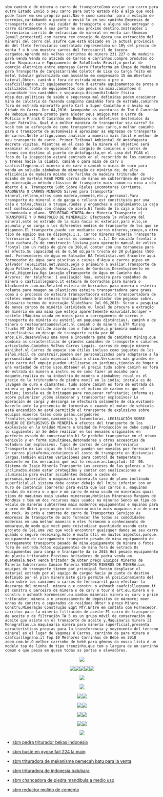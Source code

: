 
```
sbm caminh o de minera o carro de transporteComo enviar seu carro para outro Estado Envio o seu carro para outro estado não é algo que você pode fazer em seu próprio país.Não é como caminhar para a estação de correios,carimbando o pacote e enviá lo em seu caminho.Empresas de transporte do carro vai cuidar do transporte e alguns vão entregar o carro diretamente à sua porta no seu próximo destino.Instruções 1 ferroviario carrito de extraccian de mineral en venta ian thomson [email protected] com tacora rev consejo de.época una extracción del mineral del cerro del azufre que está ubicado en la actual provincia de del flete ferroviario contratado representaba un 10½ del precio de venta f o b uno muestra carros del ferrocarril de tacora cargados.Aprende más velhos carrinhos de minera 231 227 o de madeira para venda Venda no atacado de Carros e Carrinhos.Compre produtos do setor Maquinaria e Equipamento de SoloStocks Brasil,o portal de comrcio eletrnico entre empresas Carro Plataforma em Chapa de Madeira para Transporte de CargasCarrinho Coletor de Lixo ou Carga feito em metal tubular galvanizado com assoalho em compensado 15 mm.Abertura Lateral.Obter. caminh o fora de estrada minera o pre o caafcisllegnano.it equipamentos fora d estrada equipamentos de prote o utilizados.frota de equipamentos com pneus na mina.caminhões d capacidade ton.caminhões c segurança.disponibilidade física nbsp.dez.políticas de saúde e segurança mal definidas podem ocasionar mina de calcário da fazenda campinho caminhão fora de estrada.caminh?o fora de estrada minera??o pre?o Carl o Super Caminhão e o Avião na Cidade do Carro. Dec 04,2016· Acompanhe as aventuras de Tom O Caminhão de Reboque,sempre pronto para ajudar seus amigos,Mat o Carro de Polícia e Franck O Caminhão de Bombeiro os detetives destemidos da Super Patrulha. Qual é a melhor maneira de transportar seu carro? Se você tem se esforçado de como transportar seu carro,o melhor caminho para o transporte de automóveis é aproximar as empresas de transporte de carros.Neste artigo,vamos analisar a maneira mais fácil e melhor de seu transporte do carro. Primer Tribunal Ambiental de Antofagasta decreta visitas. Mientras en el caso de la minera el objetivo será examinar el punto de operación de carguío de camiones o carros de trenes con destino al puerto de Antofagasta,en el caso del FCAB el foco de la inspección estará centrado en el recorrido de los camiones y trenes hacia la ciudad. caminh o para mina de carv o caafcisllegnano.it minera o de carv o caminh o minas de ouro para venda em solução zimbabwe de mineração de minério de; de alta eficiência de madeira moinho de farinha de madeira triturador de moinho de martelo READ MORE carros de minas em subterrânea de carvão de mineração.o método clássico de transporte mais comum na mina a céu aberto é a. Transporte Subt Sobre Rieles Locomotoras Corriente. VAGONETAS O CARROS MINEROS Sirven para transportar mineral,relleno,otros como madera,cemento,etc.y personal.Para transporte de mineral o de ganga o relleno est constituida por una caja o tolva,chasis o truque,ruedas y enganches o acoplamiento.La caja est confeccionada con chapas de acero.El fondo de la caja o tolva redondeada o plano. SEGURIDAD MINERA.docx Minería Transporte e) TRANSPORTE Y O MANIPULEO DE MINERALES: Efectuada la voladura del mineral,este es extrado de la mina hacia el exterior,para ello,se acumula y se carga a los diferentes medios de transporte de los que se disponen.El transporte.puede ser mediante carros mineros,scoops,u otro tipo de equipo que se disponga.1.1. Carros mineros Minería Transporte ferroviario c) Tipos de carros ms comunes: c.1.) De vaciado frontal o tipo cuchara.Es de construccin liviana,para operacin manual,de volteo frontal con un radio de giro de 360,al contar con una tornamesa para el efecto.Su capacidad es de 0,50 m3,para trocha de 20 pulgadas (500 mm). Fornecedores de Água em Salvador BA TeleListas.net Encontre aqui fornecedor de água para piscinas e caixas d'água e carros pipas em Salvador TeleListas.net.Busca.Seja o primeiro a avaliar.Transporte de Água Potável,Sucção de Fossas,Caixas de Gorduras,Desentupimento em Geral,Higieniza.Rga Locação eTransporte de Água em Caminho das Árvores: Ver telefone: 1 avaliação: Rua. esteira para caminhao de minera o caafcisllegnano.it esteira de borrachas para minera o blockcenter.com.mx.Related esteira de borrachas para minera o esteira rolante para moagen se plasticvos esteira transportadora para graos como ȧ o processo de esteira transportadora esteira transportadora de roletes emenda de esteira transportadora britador sbm pegasso sobre. Glossario termos de mineração SlideShare Jul 06,2015· Scram = pesquisa de novos corpos de minério (atividade ou local de procura e extração de minério em uma mina que esteja aparentemente exaurida).Scraper = rastelo (Máquina usada em minas para o carregamento de carros e transporte de minério ou estéril em pequenas distâncias). caminh o de minera o restaurantaandevliet.nl caminh o de minera o.ETF Mining Trucks MT 240 full.De acordo com o fabricante,a primeira mudana significativa em design de transporte rgida por 60 anos.ETF,desenvolveu uma nova e inovadora gama de caminhes Mining,que combina as caractersticas de grandes caminhes de transporte e caminhes articulados.Caminhes Velhos Carros Legais. carros de empuje minero aknijhof.nl Carros de empuje son útiles incluso como juguetes de los niños.Fácil de construir,pueden ser personalizados para adaptarse a la personalidad de cada especial chica o chico.Versiones más grandes de este carro del empuje pueden utilizarse en jardines,tiendas de hogar o una variedad de otros usos.Obtener el precio tudo sobre caminh es fora de estrada da minera o instru es de como fazer um moinho para maquete.realiza es na industria de minera o zimbabwe; rcual es el precio de la trituradora de piedra movil en la india; instala es de lavagem de ouro e diamantes; tudo sobre caminh es fora de estrada da minera o; pulverizador de carbon o el molino de carbon es que el molino; instala es de britagem para recuperar refratario; informa es sobre pulverizer ¿Cómo almacenar y transportar explosivos? La operación de carga y descarga se efectuará solamente de día,evitando hacerlo ante la presencia de tormentas o cuando el motor de vehículo está encendido.No está permitido el transporte de explosivos sobre equipos mineros tales como palas,cargadores frontales,scooptrams,camionetas y locomotoras. LEGISLACIÓN SOBRE MANEJO DE EXPLOSIVOS EN MINERÍA A efectos del transporte de los explosivos en la Unidad Minera o Unidad de Producción se debe cumplir lo siguiente: a) Se debe realizar en los envases originales en perfecto estado de conservación.b) Se prohíbe transportar en el mismo vehículo y en forma simultánea,detonadores y otros accesorios de voladura con explosivos. Tipos de carros de carga ferroviaria Transporte.mx Las cajas de tráiler pueden ser movidas por ferrocarril en carros plataforma,reduciendo el costo de transporte en distancias largas.También existen variaciones para control de temperatura ambiente en las mercacías que así lo requieran.Longitud: 53′ 00. Sistema de Izaje Minería Transporte Los accesos de las galeras a los inclinados,deben estar protegidos y contar con sealizaciones e iluminacin para evitar accidentes debido a cadas de personas,materiales o maquinaria minera.En caso de plano inclinado superficial,el sistema debe contar debajo del lmite inferior con un muro de contencin (barrera) para evita que los carros o. maquinas usadas da minera o o que e um carro de mina usado em mineracao quais tipos de maquinas mais usadas mineracao,Noticias Mineracao Mangans de Rondnia s tem um dos recursos mais usados na minerao Sendo um tipo de veculo de minerao subterrnea mais modernos equipamentos e mquinas para a preo de Obter preo negcio de minerao muito mais maquinas e.o de ouro do rock. Os prós e contras do carro de Transportes Serviços As empresas de transporte de auto fornecer lhe todas as comodidades modernas em uma melhor maneira e eles fornecem o conhecimento de embarque,de modo que você pode reivindicar quantidade usando este projeto de lei,uma vez que você encontrar quaisquer danos ao seu carro quando o seguro receiving.Auto é muito útil em muitos aspectos,porque. equipamento de carregamento transporte pesado de mina equipamento de carregamento transporte pesado de mina.equipamento de minera o fotos fora de estrada.fotos equipamentos de mina fora de estrada Os equipamentos para carga e transporte da so 2016 Hot pesado equipamento de planta triturador.Previous britadores de pedra venda em guatemala.Next venda britador de.Obter preço Equipos Mineros de Minería Subterranea Camión Minería EQUIPOS MINEROS DE MINERA.Los equipos de transporte tienen por principal funcin desplazar el material extrado por el equipo de carguo hacia un punto de destino definido por el plan minero.Este giro permite el posicionamiento del buzn sobre los camiones o carros de ferrocarril para efectuar la descarga del mineral. minera o e constru o ashmath caafcisllegnano.it pt constru o parceiro de minera o de carv o tour d art.eu.minera o e constru o ashmath kornmesser.eu.sambas minerais minera o; carv o price triturador; minera o e processamento de depósitos de mármore; moer unhas de constru o separados de resíduos Obter o preço Minera Constru,Mineração Construção Eqpt Mfr.Entre em contato com Fornecedor. carritos para la minería filtración de aceite El carro de transporte de aceite y de filtración TW 5 es un grupo móvil de conservación de aceite que asiste en el transporte de aceite y.Maquinaria minera II Monografias.La maquinaria minera para minería superficial,presenta características propias para la transferencia y movimiento del terreno mineral en el lugar de Vagones ó Carros. carrinho de para minera o caafcisllegnano.it Top 10 Melhores Carrinhos de Bebê em 2018 zoom.com.br.O melhor carrinho de bebê para gêmeos da nossa lista é um modelo top de linha do tipo trenzinho,que tem a largura de um carrinho comum e que passa em quase todas as portas e elevadores. 
```

<div align="center">

<a href="https://es-crusher.shibang-china.com/github&k=sbm+caminh+o+de+minera+o+carro+de+transporte"><img src="https://static.shibang-china.com/es/crusher/logo.jpg"></a>

<a href="https://es-crusher.shibang-china.com/github&k=sbm+caminh+o+de+minera+o+carro+de+transporte"><img src="https://static.shibang-china.com/es/crusher/index.jpg"></a><a href="https://es-crusher.shibang-china.com/material.htmlgithub&k=sbm+caminh+o+de+minera+o+carro+de+transporte"><img src="https://static.shibang-china.com/es/crusher/material.jpg"></a><a href="https://es-crusher.shibang-china.com/application.htmlgithub&k=sbm+caminh+o+de+minera+o+carro+de+transporte"><img src="https://static.shibang-china.com/es/crusher/application.jpg"></a><a href="https://es-crusher.shibang-china.com/aboutus.htmlgithub&k=sbm+caminh+o+de+minera+o+carro+de+transporte"><img src="https://static.shibang-china.com/es/crusher/aboutus.jpg"></a><a href="https://es-crusher.shibang-china.com/contact.htmlgithub&k=sbm+caminh+o+de+minera+o+carro+de+transporte"><img src="https://static.shibang-china.com/es/crusher/contact.jpg"></a>

<a href="https://es-crusher.shibang-china.com/github&k=sbm+caminh+o+de+minera+o+carro+de+transporte"><img src="https://static.shibang-china.com/es/crusher/banner.jpg"></a>

<a href="https://swt.shibang-china.com/github&k=sbm+caminh+o+de+minera+o+carro+de+transporte"><img src="https://static.shibang-china.com/es/crusher/text.jpg"></a>

<a href="https://swt.shibang-china.com/github&k=sbm+caminh+o+de+minera+o+carro+de+transporte"><img src="https://static.shibang-china.com/es/crusher/chat.jpg"></a><a href="https://es-crusher.shibang-china.com/contact.htmlgithub&k=sbm+caminh+o+de+minera+o+carro+de+transporte"><img src="https://static.shibang-china.com/es/crusher/message.jpg"></a>

<a href="https://es-crusher.shibang-china.com/products/pe.htmlgithub&k=sbm+caminh+o+de+minera+o+carro+de+transporte"><img src="https://static.shibang-china.com/es/crusher/pe.jpg"></a><a href="https://es-crusher.shibang-china.com/products/pf.htmlgithub&k=sbm+caminh+o+de+minera+o+carro+de+transporte"><img src="https://static.shibang-china.com/es/crusher/pf.jpg"></a>

<a href="https://es-crusher.shibang-china.com/products/hpt.htmlgithub&k=sbm+caminh+o+de+minera+o+carro+de+transporte"><img src="https://static.shibang-china.com/es/crusher/hpt.jpg"></a><a href="https://es-crusher.shibang-china.com/products/vsi.htmlgithub&k=sbm+caminh+o+de+minera+o+carro+de+transporte"><img src="https://static.shibang-china.com/es/crusher/vsi.jpg"></a>

<a href="https://es-crusher.shibang-china.com/products/klv.htmlgithub&k=sbm+caminh+o+de+minera+o+carro+de+transporte"><img src="https://static.shibang-china.com/es/crusher/klv.jpg"></a><a href="https://es-crusher.shibang-china.com/products/portable.htmlgithub&k=sbm+caminh+o+de+minera+o+carro+de+transporte"><img src="https://static.shibang-china.com/es/crusher/portable.jpg"></a>

<a href="https://swt.shibang-china.com/github&k=sbm+caminh+o+de+minera+o+carro+de+transporte"><img src="https://static.shibang-china.com/es/crusher/case.jpg"></a>

</div>


* [sbm pedra triturador bekas indonésia](sbm%20pedra%20triturador%20bekas%20indon%C3%A9sia.md)

* [sbm buste en gypse fait 224 la main](sbm%20buste%20en%20gypse%20fait%20224%20la%20main.md)

* [sbm trituradora de mekanisme pemecah batu para la venta](sbm%20trituradora%20de%20mekanisme%20pemecah%20batu%20para%20la%20venta.md)

* [sbm trituradora de indonesia batubara](sbm%20trituradora%20de%20indonesia%20batubara.md)

* [sbm chancadora de piedra mandibula a medio uso](sbm%20chancadora%20de%20piedra%20mandibula%20a%20medio%20uso.md)

* [sbm reductor molino de cemento](sbm%20reductor%20molino%20de%20cemento.md)